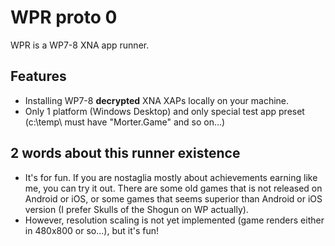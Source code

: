 # WPR proto 0

WPR is a WP7-8 XNA app runner.

## Features

- Installing WP7-8 **decrypted** XNA XAPs locally on your machine.
- Only 1 platform (Windows Desktop) and only special test app preset (c:\temp\ must have "Morter.Game" and so on...)
    
## 2 words about this runner existence

- It's for fun. If you are nostaglia mostly about achievements earning like me, you can try it out. There are some old games that is not released on Android or iOS, or some games that seems superior than Android or iOS version (I prefer Skulls of the Shogun on WP actually).
- However, resolution scaling is not yet implemented (game renders either in 480x800 or so...), but it's fun!

